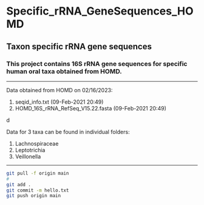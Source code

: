 # Specific_rRNA_GeneSequences_HOMD
## Taxon specific rRNA gene sequences
### This project contains 16S rRNA gene sequences for specific human oral taxa obtained from HOMD.
---
Data obtained from HOMD on 02/16/2023:
1. seqid_info.txt (09-Feb-2021 20:49)
2. HOMD_16S_rRNA_RefSeq_V15.22.fasta (09-Feb-2021 20:49)<br>

d <br>

Data for 3 taxa can be found in individual folders:
1. Lachnospiraceae
2. Leptotrichia
3. Veillonella<br>
---
```bash
git pull -f origin main
#
git add .
git commit -m hello.txt
git push origin main
```

